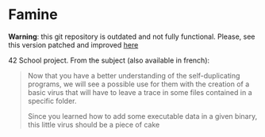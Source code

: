 # Famine

**Warning**: this git repository is outdated and not fully functional. Please, see this version patched and improved [here](https://github.com/vsteffen/Pestilence)


42 School project. From the subject (also available in french):

> Now that you have a better understanding of the self-duplicating programs, we will see a possible use for them with the creation of a basic virus that will have to leave a trace in some files contained in a specific folder.
>
> Since you learned how to add some executable data in a given binary, this little virus should be a piece of cake

